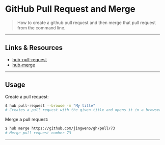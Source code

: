 # GitHub Pull Request and Merge

> How to create a github pull request and then merge that pull request from the command line.

---

## Links & Resources

- [hub-pull-request](https://hub.github.com/hub-pull-request.1.html)
- [hub-merge](https://hub.github.com/hub-merge.1.html)

---

## Usage

Create a pull request:

```sh
$ hub pull-request --browse -m "My title"
# Creates a pull request with the given title and opens it in a browser
```

Merge a pull request:

```sh
$ hub merge https://github.com/jingweno/gh/pull/73
# Merge pull request number 73 
```

---
